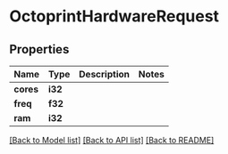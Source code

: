 # OctoprintHardwareRequest

## Properties

Name | Type | Description | Notes
------------ | ------------- | ------------- | -------------
**cores** | **i32** |  | 
**freq** | **f32** |  | 
**ram** | **i32** |  | 

[[Back to Model list]](../README.md#documentation-for-models) [[Back to API list]](../README.md#documentation-for-api-endpoints) [[Back to README]](../README.md)



